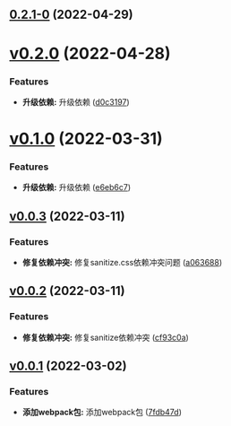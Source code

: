 ## [0.2.1-0](https://github.com/qinshixixing/ebullience/compare/webpack/v0.2.0...webpack/0.2.1-0) (2022-04-29)



# [v0.2.0](https://github.com/qinshixixing/ebullience/compare/webpack/v0.1.0...webpack/v0.2.0) (2022-04-28)


### Features

* **升级依赖:** 升级依赖 ([d0c3197](https://github.com/qinshixixing/ebullience/commit/d0c31975fae3ad9d617e4d8840cb952c3a38e67d))



# [v0.1.0](https://github.com/qinshixixing/ebullience/compare/webpack/v0.0.3...webpack/v0.1.0) (2022-03-31)


### Features

* **升级依赖:** 升级依赖 ([e6eb6c7](https://github.com/qinshixixing/ebullience/commit/e6eb6c72c3f3500a5849a50bf72634ff9ecd0711))



## [v0.0.3](https://github.com/qinshixixing/ebullience/compare/webpack/v0.0.2...webpack/v0.0.3) (2022-03-11)


### Features

* **修复依赖冲突:** 修复sanitize.css依赖冲突问题 ([a063688](https://github.com/qinshixixing/ebullience/commit/a063688d388cf05fff2fa200c36232237899f2dc))



## [v0.0.2](https://github.com/qinshixixing/ebullience/compare/webpack/v0.0.1...webpack/v0.0.2) (2022-03-11)


### Features

* **修复依赖冲突:** 修复sanitize依赖冲突 ([cf93c0a](https://github.com/qinshixixing/ebullience/commit/cf93c0a185986ba3c621d719f27eaf6a5e34f6b0))



## [v0.0.1](https://github.com/qinshixixing/ebullience/compare/7fdb47d345b899dae417ca8a7db1bac346253bcc...webpack/v0.0.1) (2022-03-02)


### Features

* **添加webpack包:** 添加webpack包 ([7fdb47d](https://github.com/qinshixixing/ebullience/commit/7fdb47d345b899dae417ca8a7db1bac346253bcc))



